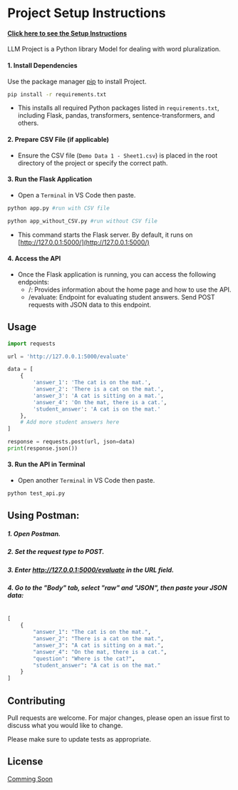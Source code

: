 # Project Setup Instructions 
#### [Click here to see the Setup Instructions](https://shazidnawasshovon.github.io/LLM-API/)
LLM Project is a Python library Model for dealing with word pluralization.

#### 1. Install Dependencies

Use the package manager [pip](https://pip.pypa.io/en/stable/) to install Project.

```bash
pip install -r requirements.txt
```
* This installs all required Python packages listed in `requirements.txt`, including Flask, pandas, transformers, sentence-transformers, and others.

#### 2. Prepare CSV File (if applicable)
* Ensure the CSV file (`Demo Data 1 - Sheet1.csv`) is placed in the root directory of the project or specify the correct path.
#### 3. Run the Flask Application
* Open a `Terminal` in VS Code then paste.

```python
python app.py #run with CSV file
```
```python
python app_without_CSV.py #run without CSV file
```
* This command starts the Flask server. By default, it runs on [http://127.0.0.1:5000/](http://127.0.0.1:5000/)
#### 4. Access the API
* Once the Flask application is running, you can access the following endpoints:
  * /: Provides information about the home page and how to use the API.
  * /evaluate: Endpoint for evaluating student answers. Send POST requests with JSON data to this endpoint.

## Usage

```python
import requests

url = 'http://127.0.0.1:5000/evaluate'

data = [
    {
        'answer_1': 'The cat is on the mat.',
        'answer_2': 'There is a cat on the mat.',
        'answer_3': 'A cat is sitting on a mat.',
        'answer_4': 'On the mat, there is a cat.',
        'student_answer': 'A cat is on the mat.'
    },
    # Add more student answers here
]

response = requests.post(url, json=data)
print(response.json())
```
#### 3. Run the API in Terminal
* Open another `Terminal` in VS Code then paste.
```python
python test_api.py
```

## Using Postman:

##### 1. Open Postman.
##### 2. Set the request type to POST.
##### 3. Enter http://127.0.0.1:5000/evaluate in the URL field.
##### 4. Go to the "Body" tab, select "raw" and "JSON", then paste your JSON data:
```python

[
    {
        "answer_1": "The cat is on the mat.",
        "answer_2": "There is a cat on the mat.",
        "answer_3": "A cat is sitting on a mat.",
        "answer_4": "On the mat, there is a cat.",
        "question": "Where is the cat?",
        "student_answer": "A cat is on the mat."
    }
]

```

## Contributing

Pull requests are welcome. For major changes, please open an issue first
to discuss what you would like to change.

Please make sure to update tests as appropriate.

## License

[Comming Soon](https://)